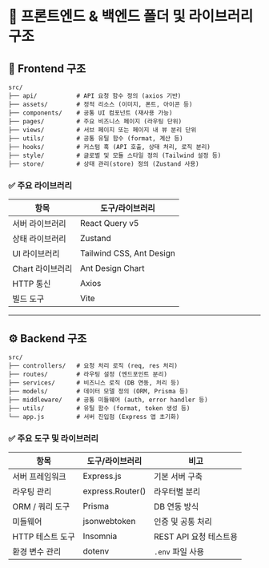 # 📁 프론트엔드 & 백엔드 폴더 및 라이브러리 구조

## 🧩 Frontend 구조

```plaintext
src/
├── api/           # API 요청 함수 정의 (axios 기반)
├── assets/        # 정적 리소스 (이미지, 폰트, 아이콘 등)
├── components/    # 공통 UI 컴포넌트 (재사용 가능)
├── pages/         # 주요 비즈니스 페이지 (라우팅 단위)
├── views/         # 서브 페이지 또는 페이지 내 뷰 분리 단위
├── utils/         # 공통 유틸 함수 (format, 계산 등)
├── hooks/         # 커스텀 훅 (API 호출, 상태 처리, 로직 분리)
├── style/         # 글로벌 및 모듈 스타일 정의 (Tailwind 설정 등)
├── store/         # 상태 관리(store) 정의 (Zustand 사용)
```

### ✅ 주요 라이브러리

| 항목             | 도구/라이브러리             |
|------------------|------------------------------|
| 서버 라이브러리   | React Query v5               |
| 상태 라이브러리   | Zustand                      |
| UI 라이브러리     | Tailwind CSS, Ant Design     |
| Chart 라이브러리 | Ant Design Chart             |
| HTTP 통신        | Axios                        |
| 빌드 도구        | Vite                         |

---

## ⚙️ Backend 구조

```plaintext
src/
├── controllers/   # 요청 처리 로직 (req, res 처리)
├── routes/        # 라우팅 설정 (엔드포인트 분리)
├── services/      # 비즈니스 로직 (DB 연동, 처리 등)
├── models/        # 데이터 모델 정의 (ORM, Prisma 등)
├── middleware/    # 공통 미들웨어 (auth, error handler 등)
├── utils/         # 유틸 함수 (format, token 생성 등)
└── app.js         # 서버 진입점 (Express 앱 초기화)
```

### ✅ 주요 도구 및 라이브러리

| 항목             | 도구/라이브러리     | 비고                      |
|------------------|----------------------|-----------------------------|
| 서버 프레임워크   | Express.js           | 기본 서버 구축              |
| 라우팅 관리       | express.Router()     | 라우터별 분리               |
| ORM / 쿼리 도구   | Prisma               | DB 연동 방식                |
| 미들웨어          | jsonwebtoken         | 인증 및 공통 처리           |
| HTTP 테스트 도구  | Insomnia             | REST API 요청 테스트용      |
| 환경 변수 관리    | dotenv               | `.env` 파일 사용            |
